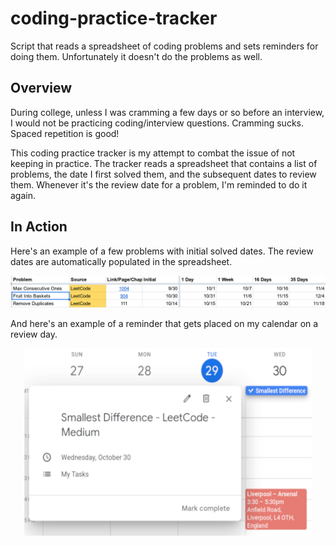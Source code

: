 # coding-practice-tracker
Script that reads a spreadsheet of coding problems and sets reminders for doing them. Unfortunately it doesn't do the problems as well.

## Overview

During college, unless I was cramming a few days or so before an interview, I would not be practicing coding/interview questions.
Cramming sucks. Spaced repetition is good!

This coding practice tracker is my attempt to combat the issue of not keeping in practice. The tracker reads a spreadsheet that contains a list of problems,
the date I first solved them, and the subsequent dates to review them. Whenever it's the review date for a problem, I'm reminded to do it again.

## In Action

Here's an example of a few problems with initial solved dates. The review dates are automatically populated in the spreadsheet.

<p align="center">
  <img width=auto height=auto src="/images/problems.png">
</p>

And here's an example of a reminder that gets placed on my calendar on a review day.

<p align="center">
  <img width="460" height="300" src="/images/calendar.png">
</p>

